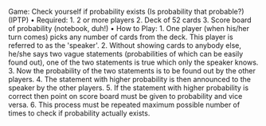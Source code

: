 Game: Check yourself if probability
exists
(Is probability that probable?)(IPTP)
• Required:
    1. 2 or more players
    2. Deck of 52 cards
    3. Score board of probability (notebook, duh!)
• How to Play:
    1. One player (when his/her turn comes) picks any number of
        cards from the deck. This player is referred to as the
        'speaker'.
    2. Without showing cards to anybody else, he/she says two
        vague statements (probabilities of which can be easily
        found out), one of the two statements is true which only
        the speaker knows.
    3. Now the probability of the two statements is to be found
        out by the other players.
    4. The statement with higher probability is then announced to
        the speaker by the other players.
    5. If the statement with higher probability is correct then
        point on score board must be given to probability and vice
        versa.
    6. This process must be repeated maximum possible number of times to    check if probability actually exists.
